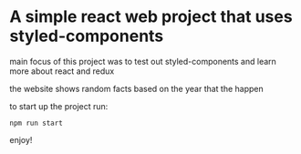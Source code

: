 # A simple react web project that uses styled-components

main focus of this project was to test out styled-components and
learn more about react and redux


the website shows random facts based on the year that the happen

to start up the project run:

    npm run start

enjoy!
